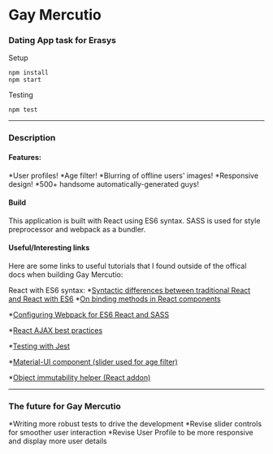 # Gay Mercutio
### Dating App task for Erasys

Setup
```
npm install
npm start
```

Testing
```
npm test
```
___

### Description
#### Features:
*User profiles!
*Age filter!
*Blurring of offline users' images!
*Responsive design!
*500+ handsome automatically-generated guys!

#### Build
This application is built with React using ES6 syntax. SASS is used for style preprocessor and webpack as a bundler.

#### Useful/Interesting links
Here are some links to useful tutorials that I found outside of the offical docs when building Gay Mercutio:

React with ES6 syntax:
*[Syntactic differences between traditional React and React with ES6](https://toddmotto.com/react-create-class-versus-component/)
*[On binding methods in React components](http://reactkungfu.com/2015/07/why-and-how-to-bind-methods-in-your-react-component-classes/)

*[Configuring Webpack for ES6 React and SASS](http://www.jonathan-petitcolas.com/2015/05/15/howto-setup-webpack-on-es6-react-application-with-sass.html)

*[React AJAX best practices](http://andrewhfarmer.com/react-ajax-best-practices/)

*[Testing with Jest](https://facebook.github.io/jest/docs/tutorial-react.html#content)

*[Material-UI component (slider used for age filter)](http://www.material-ui.com/#/components/slider)

*[Object immutability helper (React addon)](https://facebook.github.io/react/docs/update.html)

___

### The future for Gay Mercutio
*Writing more robust tests to drive the development
*Revise slider controls for smoother user interaction
*Revise User Profile to be more responsive and display more user details
